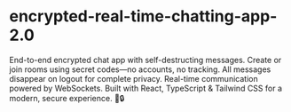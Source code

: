 # encrypted-real-time-chatting-app-2.0
End-to-end encrypted chat app with self-destructing messages. Create or join rooms using secret codes—no accounts, no tracking. All messages disappear on logout for complete privacy. Real-time communication powered by WebSockets. Built with React, TypeScript &amp; Tailwind CSS for a modern, secure experience. 👻🔒
